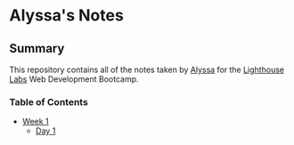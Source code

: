 # Alyssa's Notes

## Summary 

This repository contains all of the notes taken by [Alyssa](https://github.com/ehseebe) for the [Lighthouse Labs](https://www.lighthouselabs.ca/) Web Development Bootcamp.

### Table of Contents

* [Week 1](/Week_1)
	* [Day 1](/Week_1/Day_1)